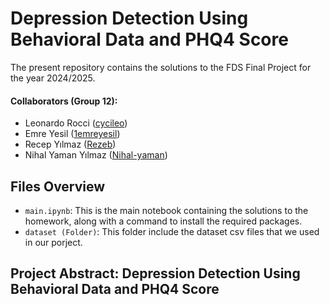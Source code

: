 # Depression Detection Using Behavioral Data and PHQ4 Score
The present repository contains the solutions to the FDS Final Project for the year 2024/2025.

#### Collaborators (Group 12):
- Leonardo Rocci ([cycileo](https://github.com/cycileo))
- Emre Yesil ([1emreyesil](https://github.com/1emreyesil)) 
- Recep Yılmaz ([Rezeb](https://github.com/Rezeb))
- Nihal Yaman Yılmaz ([Nihal-yaman](https://github.com/Nihal-yaman))
  
## Files Overview
- `main.ipynb`: This is the main notebook containing the solutions to the homework, along with a command to install the required packages.
- `dataset (Folder)`: This folder include the dataset csv files that we used in our porject.

## Project Abstract: Depression Detection Using Behavioral Data and PHQ4 Score

